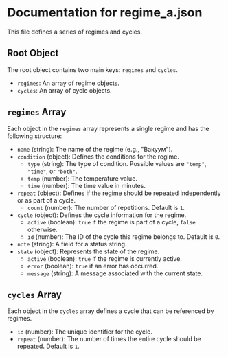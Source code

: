 # Documentation for regime_a.json

This file defines a series of regimes and cycles.

## Root Object

The root object contains two main keys: `regimes` and `cycles`.

- `regimes`: An array of regime objects.
- `cycles`: An array of cycle objects.

## `regimes` Array

Each object in the `regimes` array represents a single regime and has the following structure:

- `name` (string): The name of the regime (e.g., "Вакуум").
- `condition` (object): Defines the conditions for the regime.
    - `type` (string): The type of condition. Possible values are `"temp"`, `"time"`, or `"both"`.
    - `temp` (number): The temperature value.
    - `time` (number): The time value in minutes.
- `repeat` (object): Defines if the regime should be repeated independently or as part of a cycle.
    - `count` (number): The number of repetitions. Default is `1`.
- `cycle` (object): Defines the cycle information for the regime.
    - `active` (boolean): `true` if the regime is part of a cycle, `false` otherwise.
    - `id` (number): The ID of the cycle this regime belongs to. Default is `0`.
- `note` (string): A field for a status string.
- `state` (object): Represents the state of the regime.
    - `active` (boolean): `true` if the regime is currently active.
    - `error` (boolean): `true` if an error has occurred.
    - `message` (string): A message associated with the current state.

## `cycles` Array

Each object in the `cycles` array defines a cycle that can be referenced by regimes.

- `id` (number): The unique identifier for the cycle.
- `repeat` (number): The number of times the entire cycle should be repeated. Default is `1`.
